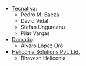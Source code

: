 - [Tecnativa](https://www.tecnativa.com):
  - Pedro M. Baeza
  - David Vidal
  - Stefan Ungureanu
  - Pilar Vargas
- [Domatix](https://www.domatix.com):
  - Álvaro López Oró
- [Heliconia Solutions Pvt. Ltd.](https://www.heliconia.io)
  - Bhavesh Heliconia
